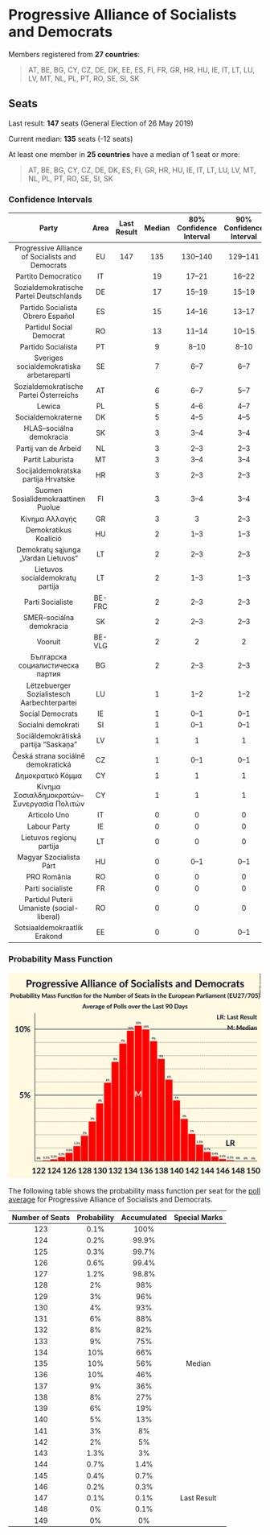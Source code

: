 # Progressive Alliance of Socialists and Democrats

Members registered from **27 countries**:

> AT, BE, BG, CY, CZ, DE, DK, EE, ES, FI, FR, GR, HR, HU, IE, IT, LT, LU, LV, MT, NL, PL, PT, RO, SE, SI, SK

## Seats

Last result: **147** seats (General Election of 26 May 2019)

Current median: **135** seats (-12 seats)

At least one member in **25 countries** have a median of 1 seat or more:

> AT, BE, BG, CY, CZ, DE, DK, ES, FI, GR, HR, HU, IE, IT, LT, LU, LV, MT, NL, PL, PT, RO, SE, SI, SK

### Confidence Intervals

| Party | Area | Last Result | Median | 80% Confidence Interval | 90% Confidence Interval | 95% Confidence Interval | 99% Confidence Interval |
|:-----:|:----:|:-----------:|:------:|:-----------------------:|:-----------------------:|:-----------------------:|:-----------------------:|
| Progressive Alliance of Socialists and Democrats | EU | 147 | 135 | 130–140 | 129–141 | 128–143 | 125–145 |
| Partito Democratico | IT | | 19 | 17–21 | 16–22 | 16–22 | 15–23 |
| Sozialdemokratische Partei Deutschlands | DE | | 17 | 15–19 | 15–19 | 15–20 | 15–21 |
| Partido Socialista Obrero Español | ES | | 15 | 14–16 | 13–17 | 13–17 | 12–18 |
| Partidul Social Democrat | RO | | 13 | 11–14 | 10–15 | 10–15 | 10–15 |
| Partido Socialista | PT | | 9 | 8–10 | 8–10 | 8–10 | 8–11 |
| Sveriges socialdemokratiska arbetareparti | SE | | 7 | 6–7 | 6–7 | 6–8 | 6–8 |
| Sozialdemokratische Partei Österreichs | AT | | 6 | 6–7 | 5–7 | 5–7 | 5–7 |
| Lewica | PL | | 5 | 4–6 | 4–7 | 4–7 | 3–8 |
| Socialdemokraterne | DK | | 5 | 4–5 | 4–5 | 4–5 | 3–5 |
| HLAS–sociálna demokracia | SK | | 3 | 3–4 | 3–4 | 3–4 | 3–4 |
| Partij van de Arbeid | NL | | 3 | 2–3 | 2–3 | 2–3 | 1–4 |
| Partit Laburista | MT | | 3 | 3–4 | 3–4 | 3–4 | 3–4 |
| Socijaldemokratska partija Hrvatske | HR | | 3 | 2–3 | 2–3 | 2–3 | 2–3 |
| Suomen Sosialidemokraattinen Puolue | FI | | 3 | 3–4 | 3–4 | 3–4 | 3–4 |
| Κίνημα Αλλαγής | GR | | 3 | 3 | 2–3 | 2–3 | 2–4 |
| Demokratikus Koalíció | HU | | 2 | 1–3 | 1–3 | 1–3 | 1–3 |
| Demokratų sąjunga „Vardan Lietuvos“ | LT | | 2 | 2–3 | 2–3 | 2–3 | 1–3 |
| Lietuvos socialdemokratų partija | LT | | 2 | 1–3 | 1–3 | 1–3 | 1–3 |
| Parti Socialiste | BE-FRC | | 2 | 2–3 | 2–3 | 2–3 | 2–3 |
| SMER–sociálna demokracia | SK | | 2 | 2–3 | 2–3 | 2–3 | 2–3 |
| Vooruit | BE-VLG | | 2 | 2 | 2 | 2 | 1–2 |
| Българска социалистическа партия | BG | | 2 | 2–3 | 2–3 | 2–3 | 2–3 |
| Lëtzebuerger Sozialistesch Aarbechterpartei | LU | | 1 | 1–2 | 1–2 | 1–2 | 1–2 |
| Social Democrats | IE | | 1 | 0–1 | 0–1 | 0–1 | 0–1 |
| Socialni demokrati | SI | | 1 | 0–1 | 0–1 | 0–1 | 0–1 |
| Sociāldemokrātiskā partija “Saskaņa” | LV | | 1 | 1 | 1 | 1 | 1 |
| Česká strana sociálně demokratická | CZ | | 1 | 0–1 | 0–1 | 0–1 | 0–2 |
| Δημοκρατικό Κόμμα | CY | | 1 | 1 | 1 | 1 | 1 |
| Κίνημα Σοσιαλδημοκρατών–Συνεργασία Πολιτών | CY | | 1 | 1 | 1 | 1 | 1 |
| Articolo Uno | IT | | 0 | 0 | 0 | 0 | 0 |
| Labour Party | IE | | 0 | 0 | 0 | 0 | 0 |
| Lietuvos regionų partija | LT | | 0 | 0 | 0 | 0 | 0–1 |
| Magyar Szocialista Párt | HU | | 0 | 0–1 | 0–1 | 0–1 | 0–1 |
| PRO România | RO | | 0 | 0 | 0 | 0 | 0 |
| Parti socialiste | FR | | 0 | 0 | 0 | 0 | 0 |
| Partidul Puterii Umaniste (social-liberal) | RO | | 0 | 0 | 0 | 0 | 0 |
| Sotsiaaldemokraatlik Erakond | EE | | 0 | 0 | 0–1 | 0–1 | 0–1 |

### Probability Mass Function

![Graph with seats probability mass function not yet produced](average-2022-08-31-seats-pmf-progressiveallianceofsocialistsanddemocrats.png "Seats Probability Mass Function")

The following table shows the probability mass function per seat for the [poll average](average-2022-08-31.html) for Progressive Alliance of Socialists and Democrats.

| Number of Seats | Probability | Accumulated | Special Marks |
|:---------------:|:-----------:|:-----------:|:-------------:|
| 123 | 0.1% | 100% |  |
| 124 | 0.2% | 99.9% |  |
| 125 | 0.3% | 99.7% |  |
| 126 | 0.6% | 99.4% |  |
| 127 | 1.2% | 98.8% |  |
| 128 | 2% | 98% |  |
| 129 | 3% | 96% |  |
| 130 | 4% | 93% |  |
| 131 | 6% | 88% |  |
| 132 | 8% | 82% |  |
| 133 | 9% | 75% |  |
| 134 | 10% | 66% |  |
| 135 | 10% | 56% | Median |
| 136 | 10% | 46% |  |
| 137 | 9% | 36% |  |
| 138 | 8% | 27% |  |
| 139 | 6% | 19% |  |
| 140 | 5% | 13% |  |
| 141 | 3% | 8% |  |
| 142 | 2% | 5% |  |
| 143 | 1.3% | 3% |  |
| 144 | 0.7% | 1.4% |  |
| 145 | 0.4% | 0.7% |  |
| 146 | 0.2% | 0.3% |  |
| 147 | 0.1% | 0.1% | Last Result |
| 148 | 0% | 0.1% |  |
| 149 | 0% | 0% |  |


